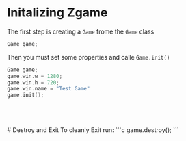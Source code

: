 # Initalizing Zgame
The first step is creating a `Game` frome the `Game` class
```c++
Game game;
```
Then you must set some properties and calle `Game.init()`
```C++
Game game;
game.win.w = 1280;
game.win.h = 720;
game.win.name = "Test Game"
game.init();

```
<br />
<br />
<br />
# Destroy and Exit
To cleanly Exit run:
```c
game.destroy();
```
